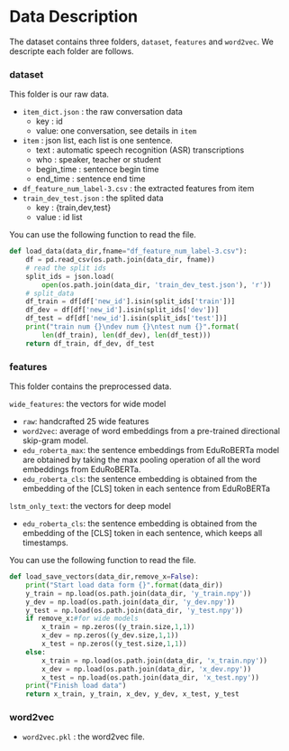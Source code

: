 # Data Description
The dataset contains three folders, `dataset`, `features` and `word2vec`. We descripte each folder are follows.

### dataset
This folder is our raw data.
- `item_dict.json` : the raw conversation data 
	- key : id
	- value: one conversation, see details in `item`
- `item` : json list, each list is one sentence.
    - text : automatic speech recognition (ASR) transcriptions 
    - who : speaker, teacher or student
    - begin_time : sentence begin time
    - end_time : sentence end time
- `df_feature_num_label-3.csv` : the extracted features from item
- `train_dev_test.json` : the splited data
	- key : {train,dev,test}
	- value : id list

You can use the following function to read the file.

```python
def load_data(data_dir,fname="df_feature_num_label-3.csv"):
    df = pd.read_csv(os.path.join(data_dir, fname))
    # read the split ids
    split_ids = json.load(
        open(os.path.join(data_dir, 'train_dev_test.json'), 'r'))
    # split_data
    df_train = df[df['new_id'].isin(split_ids['train'])]
    df_dev = df[df['new_id'].isin(split_ids['dev'])]
    df_test = df[df['new_id'].isin(split_ids['test'])]
    print("train num {}\ndev num {}\ntest num {}".format(
        len(df_train), len(df_dev), len(df_test)))
    return df_train, df_dev, df_test
```

### features
This folder contains the preprocessed data.

`wide_features`: the vectors for wide model
- `raw`: handcrafted 25 wide features
- `word2vec`: average of word embeddings from a pre-trained directional skip-gram model.
- `edu_roberta_max`: the sentence embeddings from EduRoBERTa model are obtained by taking the max pooling operation of all the word embeddings from EduRoBERTa.
- `edu_roberta_cls`: the sentence embedding is obtained from the embedding of the [CLS] token in each sentence from EduRoBERTa

`lstm_only_text`: the vectors for deep model
- `edu_roberta_cls`: the sentence embedding is obtained from the embedding of the [CLS] token in each sentence, which keeps all timestamps.


You can use the following function to read the file.

```python
def load_save_vectors(data_dir,remove_x=False):
    print("Start load data form {}".format(data_dir))
    y_train = np.load(os.path.join(data_dir, 'y_train.npy'))
    y_dev = np.load(os.path.join(data_dir, 'y_dev.npy'))
    y_test = np.load(os.path.join(data_dir, 'y_test.npy'))
    if remove_x:#for wide models
        x_train = np.zeros((y_train.size,1,1))
        x_dev = np.zeros((y_dev.size,1,1))
        x_test = np.zeros((y_test.size,1,1))
    else:
        x_train = np.load(os.path.join(data_dir, 'x_train.npy'))
        x_dev = np.load(os.path.join(data_dir, 'x_dev.npy'))
        x_test = np.load(os.path.join(data_dir, 'x_test.npy'))
    print("Finish load data")
    return x_train, y_train, x_dev, y_dev, x_test, y_test
```

### word2vec
- `word2vec.pkl` : the word2vec file. 